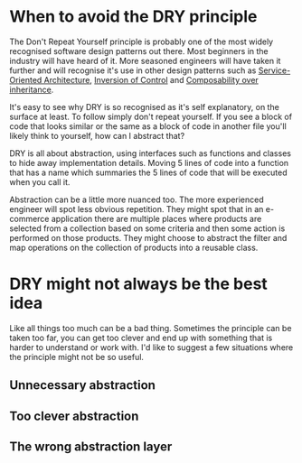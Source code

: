 # When to avoid the DRY principle

The Don't Repeat Yourself principle is probably one of the most widely recognised
software design patterns out there. Most beginners in the industry will have heard
of it. More seasoned engineers will have taken it further and will recognise it's
use in other design patterns such as [Service-Oriented Architecture][1],
[Inversion of Control][2] and [Composability over inheritance][2].

It's easy to see why DRY is so recognised as it's self explanatory, on the surface
at least. To follow simply don't repeat yourself. If you see a block of code that
looks similar or the same as a block of code in another file you'll likely think
to yourself, how can I abstract that?

DRY is all about abstraction, using interfaces such as functions and classes to
hide away implementation details. Moving 5 lines of code into a function that
has a name which summaries the 5 lines of code that will be executed when you 
call it.

Abstraction can be a little more nuanced too. The more experienced engineer will
spot less obvious repetition. They might spot that in an e-commerce application
there are multiple places where products are selected from a collection based on
some criteria and then some action is performed on those products. They might
choose to abstract the filter and map operations on the collection of products
into a reusable class.

# DRY might not always be the best idea

Like all things too much can be a bad thing. Sometimes the principle can be
taken too far, you can get too clever and end up with something that is harder
to understand or work with. I'd like to suggest a few situations where the
principle might not be so useful.

## Unnecessary abstraction

## Too clever abstraction

## The wrong abstraction layer

[1]: https://en.wikipedia.org/wiki/Service-oriented_architecture
[2]: https://en.wikipedia.org/wiki/Inversion_of_control
[3]: https://en.wikipedia.org/wiki/Composition_over_inheritance
